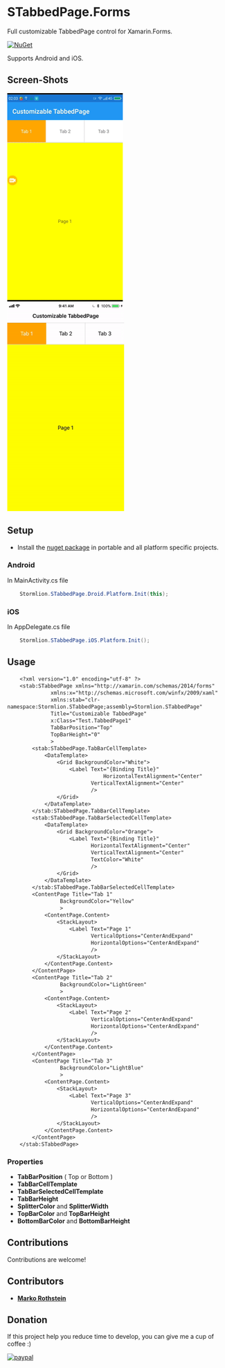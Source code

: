 # STabbedPage.Forms

Full customizable TabbedPage control for Xamarin.Forms.

[![NuGet](https://img.shields.io/nuget/v/STabbedPage.Forms.svg)](https://www.nuget.org/packages/STabbedPage.Forms/)

Supports Android and iOS.

## Screen-Shots

<img src="ScreenShots/screenshot_android.gif" alt="STabbedPage for Android"/> <img src="ScreenShots/screenshot_ios.gif" alt="STabbedPage for iOS"/>

## Setup

* Install the [nuget package](https://www.nuget.org/packages/STabbedPage.Forms) in portable and all platform specific projects.

### Android

In MainActivity.cs file

```cs
    Stormlion.STabbedPage.Droid.Platform.Init(this);
```

### iOS

In AppDelegate.cs file

```cs
    Stormlion.STabbedPage.iOS.Platform.Init();
```
## Usage

```xaml
	<?xml version="1.0" encoding="utf-8" ?>
	<stab:STabbedPage xmlns="http://xamarin.com/schemas/2014/forms"
			  xmlns:x="http://schemas.microsoft.com/winfx/2009/xaml"
			  xmlns:stab="clr-namespace:Stormlion.STabbedPage;assembly=Stormlion.STabbedPage"
			  Title="Customizable TabbedPage"
			  x:Class="Test.TabbedPage1"
			  TabBarPosition="Top"
			  TopBarHeight="0"
			  >
		<stab:STabbedPage.TabBarCellTemplate>
			<DataTemplate>
				<Grid BackgroundColor="White">
					<Label Text="{Binding Title}"
     	 				       HorizontalTextAlignment="Center"
					       VerticalTextAlignment="Center"
					       />
				</Grid>
			</DataTemplate>
		</stab:STabbedPage.TabBarCellTemplate>
		<stab:STabbedPage.TabBarSelectedCellTemplate>
			<DataTemplate>
				<Grid BackgroundColor="Orange">
					<Label Text="{Binding Title}"
					       HorizontalTextAlignment="Center"
					       VerticalTextAlignment="Center"
					       TextColor="White"
					       />
				</Grid>
			</DataTemplate>
		</stab:STabbedPage.TabBarSelectedCellTemplate>
		<ContentPage Title="Tab 1"
			     BackgroundColor="Yellow"
			     >
			<ContentPage.Content>
				<StackLayout>
					<Label Text="Page 1"
					       VerticalOptions="CenterAndExpand" 
					       HorizontalOptions="CenterAndExpand"
					       />
				</StackLayout>
			</ContentPage.Content>
		</ContentPage>
		<ContentPage Title="Tab 2"
			     BackgroundColor="LightGreen"
			     >
			<ContentPage.Content>
				<StackLayout>
					<Label Text="Page 2"
					       VerticalOptions="CenterAndExpand" 
					       HorizontalOptions="CenterAndExpand"
					       />
				</StackLayout>
			</ContentPage.Content>
		</ContentPage>
		<ContentPage Title="Tab 3"
			     BackgroundColor="LightBlue"
			     >
			<ContentPage.Content>
				<StackLayout>
					<Label Text="Page 3"
					       VerticalOptions="CenterAndExpand" 
					       HorizontalOptions="CenterAndExpand"
					       />
				</StackLayout>
			</ContentPage.Content>
		</ContentPage>
	</stab:STabbedPage>
```

### Properties
* **TabBarPosition** ( Top or Bottom )
* **TabBarCellTemplate**
* **TabBarSelectedCellTemplate**
* **TabBarHeight**
* **SplitterColor** and **SplitterWidth**
* **TopBarColor** and **TopBarHeight**
* **BottomBarColor** and **BottomBarHeight**

## Contributions
Contributions are welcome!

## Contributors
* **[Marko Rothstein](https://www.facebook.com/profile.php?id=100014026622428)**


## Donation
If this project help you reduce time to develop, you can give me a cup of coffee :)

[![paypal](https://www.paypalobjects.com/en_US/i/btn/btn_donateCC_LG.gif)](https://www.paypal.com/cgi-bin/webscr?cmd=_donations&business=stormlion227@gmail.com&item_name=Donate+to+free+developer)
